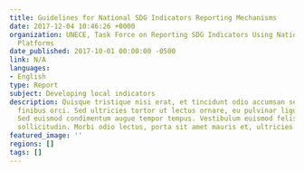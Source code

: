 ```yaml
---
title: Guidelines for National SDG Indicators Reporting Mechanisms
date: 2017-12-04 10:46:26 +0000
organization: UNECE, Task Force on Reporting SDG Indicators Using National Reporting
  Platforms
date_published: 2017-10-01 00:00:00 -0500
link: N/A
languages:
- English
type: Report
subject: Developing local indicators
description: Quisque tristique nisi erat, et tincidunt odio accumsan sed. Nullam et
  finibus orci. Sed ultricies tortor ut lectus ornare, eu pulvinar ligula facilisis.
  Sed euismod condimentum augue tempor tempus. Vestibulum euismod felis quis volutpat
  sollicitudin. Morbi odio lectus, porta sit amet mauris et, ultricies suscipit eros.
featured_image: ''
regions: []
tags: []
---
```

